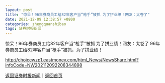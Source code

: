 ```yaml
---
layout: post
title: "惊呆！96年券商员工给82年客户当“枪手”被抓 为了拼业绩！网友：太卷了"
date: 2021-12-09 12:38:57 +0800
categories: zhengquanshibao
tags: 证券时报新闻
---
```

惊呆！96年券商员工给82年客户当“枪手”被抓 为了拼业绩！网友：太卷了
96年券商员工给82年客户当“枪手”被抓，为了拼业绩！

<http://choicewzp1.eastmoney.com/html_News/NewsShare.html?infoCode=NW202112092208344898>

[返回证券时报新闻](//finews.withounder.com/zhengquanshibao/)｜[返回首页](//finews.withounder.com/)